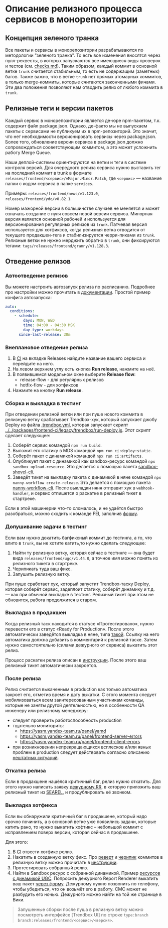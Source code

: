 # Описание релизного процесса сервисов в монорепозитории

## Концепция зеленого транка
Все пакеты и сервисы в монорепозитории разрабатываются по методологии "зеленого транка". То есть все изменения вносятся через пулл-реквесты, в которых запускаются все имеющиеся виды проверок и тестов (см. [checks.md]). Таким образом, каждый коммит в основной ветке `trunk` считается стабильным, то есть не содержащим (заметных) багов. Также важно, что в ветке `trunk` нет прямых атомарных коммитов, а только merge-коммиты, которые считаются законченными фичами. Эти два положения позволяют нам отводить релиз от любого коммита в `trunk`.

## Релизные теги и версии пакетов
Каждый сервис в монорепозитории является де-юре npm-пакетом, т.к. содержит файл package.json. Однако, де-факто мы не выпускаем пакеты с сервисами не публикуем их в npm-репозиторий. Это значит, что нет необходимости версионировать сервисы через package.json. Более того, обновление версии сервиса в package.json должно сопровождаться сооветствующим коммитом, а это может усложнить работу Merge Queue.

Наши деплой-системы ориентируются на ветки и теги в системе контроля версий. Для очередного релиза сервиса нужно выставить тег на последний коммит в trunk в формате `releases/frontend/<сервис>/vMajor.Minor.Patch`, где `<сервис>` — название папки с кодом сервиса в папке `services`.

Примеры: `releases/frontend/news/v1.123.0`, `releases/frontend/ydo/v0.82.1`.

Номер мажорной версии в большинстве случаев не меняется и может означать создание с нуля совсем новой версии сервиса. Минорная версия является основной рабочей и используется для версионирования регулярных релизов из `trunk`. Патчевая версия используется для хотфиксов, когда релизная ветка отводится от текущего продакшен-тега и стабилизируется черри-пиками из `trunk`. Релизные ветки не нужно мерджить обратно в `trunk`, они фиксируются тегами: `tags/releases/frontend/granny/v1.128.3`.

[checks.md]: ./checks.md

## Отведение релизов

### Автоотведение релизов
Вы можете настроить автозапуск релиза по расписанию. Подробнее про настройки можно прочитать в [документации][schedule]. Простой пример конфига автозапуска:

```yml
auto:
  conditions:
    - schedule:
        days: MON, WED
        time: 04:00 - 04:30 MSK
        day-type: workdays
      since-last-release: 30m
```

[schedule]: https://docs.yandex-team.ru/ci/release#usloviya-avtozapuska-relizov

### Внеплановое отведение релиза
1. В [CI] на вкладке Releases найдите название вашего сервиса и перейдите на него.
1. На левом верхнем углу есть кнопка **Run release**, нажмите на неё.
1. В появившемся модальном окне выберите **Release flow**:
   * release-flow - для регулярных релизов
   * hotfix-flow - для хотфиксов
1. Нажмите на кнопку **Run release**.

[CI]: https://a.yandex-team.ru/projects/frontend/ci/releases/timeline?dir=frontend/services

### Сборка и выкладка в тестинг
При отведении релизной ветки или при пуше нового коммита в релизную ветку срабатывает Trendbox-хук, который запускает джобу Deploy из файла [.trendbox.yml](../../.trendbox.yml), которая запускает скрипт [../../packages/frontend-ci/legacy/trendbox/run-deploy.js](../../packages/frontend-ci/legacy/trendbox/run-deploy.js?rev=7b326160f33a50fe42f7b2dff2d8b3b9296d557b). Этот скрипт сделает следующее:

1. Соберёт сервис командой `npm run build`.
1. Выложит его статику в MDS командой `npm run ci:deploy:static`.
1. Соберёт пакет с динамикой командой `npx run ci:artifacts`.
1. Опубликует пакет с динамикой как sandbox-ресурс командой `npx sandbox upload-resource`. Это делается с помощью пакета [sandbox-shovel-cli](https://github.yandex-team.ru/search-interfaces/infratest/tree/master/packages/sandbox-shovel-cli).
1. Заведёт тикет на выкладку пакета с динамикой в няне командой `npx nanny-workflow create-release`. Это делается с помощью пакета [nanny-workflow-cli](https://github.yandex-team.ru/search-interfaces/infratest/tree/master/packages/nanny-workflow-cli). После выкладки няня отправит хук в `webhook-handler`, и сервис отпишется о раскатке в релизный тикет в стартреке.

Если в этой машинерии что-то сломалось, и не удаётся быстро разобраться, можно сходить к команде FEI, заполнив [форму](https://wiki.yandex-team.ru/infraduty/form/).

### Допушивание задачи в тестинг
Если вам нужно докатить багфиксный коммит до тестинга, а то, что влито в `trunk`, вы не хотите катить,то нужно сделать следующее:

1. Найти ту релизную ветку, которая сейчас в тестинге — она будет вида `releases/frontend/ugc/v1.44.0`, а точное имя можно понять из релизного тикета в стартреке.
1. Черипикать туда ваш фикс.
1. Запушить релизную ветку.

При пуше сработает хук, который запустит Trendbox-таску Deploy, которая соберёт сервис, задеплоит статику, соберёт динамику и т.д. — как при обычной выкладке в тестинг. Релизный тикет при этом не обновится, работа продолжится в старом.

### Выкладка в продакшен
Когда релизный таск находится в статусе «Протестировано», нужно перевести его в статус «Ready for Production». После этого автоматически заведётся выкладка в няне, типа [такой](https://nanny.yandex-team.ru/ui/#/r/SANDBOX_RELEASE-687301629-STABLE/). Ссылку на него автоматика должна добавить в комментарий к релизной таске. Затем нужно самостоятельно (силами дежурного от сервиса) выкатить этот релиз.

Процесс раскатки релиза описан в [инструкции](https://wiki.yandex-team.ru/search-interfaces/infra/report-renderer/selfduty/#relizyvshared). После этого ваш релизный тикет автоматически закроется.

### После релиза
Релиз считается выкаченным в production как только автоматика закроет его, отметив время и дату выкатки. С этого момента следует мобилизоваться всем заинтересованным участникам команды, которые не заняты другой деятельностью, но в особенности QA инженеру или релизному менеджеру:

  - следует проверить работоспособность production
  - тщательно мониторить:
    - https://yasm.yandex-team.ru/panel/yamd
    - https://yasm.yandex-team.ru/panel/frontend-server-errors
    - https://yasm.yandex-team.ru/panel/frontend-client-errors
  - при возникновении непрекращающихся всплесков и/или явных проблем в production следует действовать согласно описанию [нештатных ситуаций](#Нештатные-ситуации).

### Откатка релиза
Если в продакшене нашёлся критичный баг, релиз нужно откатить. Для этого нужно написать заявку [дежурному RR](https://wiki.yandex-team.ru/search-interfaces/infra/report-renderer/duty/), в которую приложить ваш релизный тикет из [SEAREL](https://st.yandex-team.ru/SEAREL), и продублировать её звонком.

### Выкладка хотфикса
Если вы обнаружили критичный баг в продакшене, который надо срочно починить, а в основной ветке уже появились задачи, которые катить рано, то нужно выкатить хофтикс – небольшой коммит с исправлением поверх версии, которая сейчас в продакшене.

Для этого:
1. В [CI] отвести хотфикс релиз.
1. Накатить в созданную ветку фикс. Про [реверт][del-pr] и [черипик][add-pr] коммитов в релизную ветку можно прочитать в [инструкции][add-pr].
1. Протестировать собранный релиз.
1. Найти в Sandbox ресурс с собранной динамикой.
    Пример [ресурсов с динамикой UGC](https://sandbox.yandex-team.ru/resources?type=WEB_UGC_MICRO_PACKAGE). Попросить дежурного Report Renderer выкатить ваш пакет [через форму](https://wiki.yandex-team.ru/search-interfaces/infra/report-renderer/duty/). Дежурному нужно позвонить по телефону, чтобы убедиться, что он возьмёт его в работу. СМС может не разбудить его ночью. Дежурного можно найти на той же странице в Вики.

> Запушенные сборки после пуша в релизную ветку можно посмотреть интерфейсе [Trendbox UI] по строке `type:branch branch:releases/frontend/<сервис>/<версия>`.

[Infraduty]: https://forms.yandex-team.ru/surveys/17756/
[CI]: https://a.yandex-team.ru/projects/frontend/ci/releases/timeline?dir=frontend/services
[add-pr]: https://wiki.yandex-team.ru/serp/release/#add-pr
[del-pr]: https://wiki.yandex-team.ru/serp/release/#del-pr

